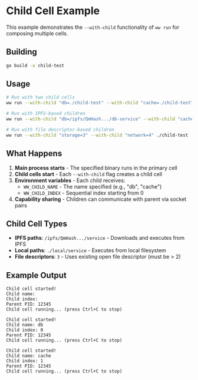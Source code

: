 # Child Cell Example

This example demonstrates the `--with-child` functionality of `ww run` for composing multiple cells.

## Building

```bash
go build -o child-test
```

## Usage

```bash
# Run with two child cells
ww run --with-child "db=./child-test" --with-child "cache=./child-test" ./child-test

# Run with IPFS-based children
ww run --with-child "db=/ipfs/QmHash.../db-service" --with-child "cache=/ipfs/QmHash.../cache-service" ./child-test

# Run with file descriptor-based children
ww run --with-child "storage=3" --with-child "network=4" ./child-test
```

## What Happens

1. **Main process starts** - The specified binary runs in the primary cell
2. **Child cells start** - Each `--with-child` flag creates a child cell
3. **Environment variables** - Each child receives:
   - `WW_CHILD_NAME` - The name specified (e.g., "db", "cache")
   - `WW_CHILD_INDEX` - Sequential index starting from 0
4. **Capability sharing** - Children can communicate with parent via socket pairs

## Child Cell Types

- **IPFS paths**: `/ipfs/QmHash.../service` - Downloads and executes from IPFS
- **Local paths**: `./local/service` - Executes from local filesystem  
- **File descriptors**: `3` - Uses existing open file descriptor (must be > 2)

## Example Output

```
Child cell started!
Child name: 
Child index: 
Parent PID: 12345
Child cell running... (press Ctrl+C to stop)

Child cell started!
Child name: db
Child index: 0
Parent PID: 12345
Child cell running... (press Ctrl+C to stop)

Child cell started!
Child name: cache
Child index: 1
Parent PID: 12345
Child cell running... (press Ctrl+C to stop)
```
